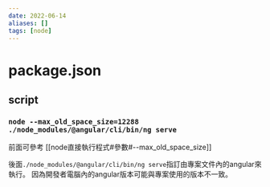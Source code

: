 ```yaml
---
date: 2022-06-14
aliases: []
tags: [node]
---
```

# package.json
## script
### `node --max_old_space_size=12288 ./node_modules/@angular/cli/bin/ng serve`

前面可參考 [[node直接執行程式#參數#--max_old_space_size]]

後面`./node_modules/@angular/cli/bin/ng serve`指訂由專案文件內的angular來執行。
因為開發者電腦內的angular版本可能與專案使用的版本不一致。

### 
